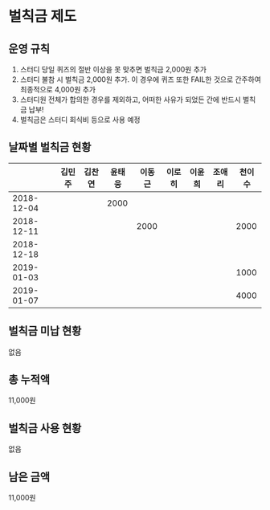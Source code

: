# 벌칙금 제도

## 운영 규칙

1. 스터디 당일 퀴즈의 절반 이상을 못 맞추면 벌칙금 2,000원 추가
2. 스터디 불참 시 벌칙금 2,000원 추가. 이 경우에 퀴즈 또한 FAIL한 것으로 간주하여 최종적으로 4,000원 추가
3. 스터디원 전체가 합의한 경우를 제외하고, 어떠한 사유가 되었든 간에 반드시 벌칙금 납부!
4. 벌칙금은 스터디 회식비 등으로 사용 예정

## 날짜별 벌칙금 현황

|            |  김민주  |  김찬연  |  윤태웅  |  이동근  |  이로히  |  이윤희  |  조애리  |  천이수  |
| ---------- |  ----  |  ----  |  ----  |  ----  |  ----  |  ----  |  ----  |  ----  |
| 2018-12-04 |        |        |  2000  |        |        |        |        |        |
| 2018-12-11 |        |        |        |  2000  |        |        |        |  2000  |
| 2018-12-18 |        |        |        |        |        |        |        |        |
| 2019-01-03 |        |        |        |        |        |        |        |  1000  |
| 2019-01-07 |        |        |        |        |        |        |        |  4000  |

## 벌칙금 미납 현황

없음

## 총 누적액

11,000원

## 벌칙금 사용 현황

없음

## 남은 금액

11,000원
